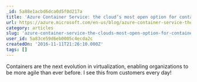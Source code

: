```yaml
---
_id: 5a88e1acbd6dca0d5f0d217a
title: 'Azure Container Service: the cloud’s most open option for containers'
url: https://azure.microsoft.com/en-us/blog/azure-container-service-the-cloud-s-most-open-option-for-containers/
category: articles
slug: 'azure-container-service-the-clouds-most-open-option-for-containers'
user_id: 5a83ce59d6eb0005c4ecda2c
createdOn: '2016-11-11T21:26:10.000Z'
tags: []
---
```


Containers are the next evolution in virtualization, enabling organizations to be more agile than ever before. I see this from customers every day!
